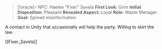 
> [!oracle]- NPC: Haelee "Fixer" Savela
> **First Look:** Grim
> **Initial Disposition:** Pleasant
> **Revealed Aspect:** Loyal
> **Role:** Waste Manager
> **Goal:** Spread misinformation

A contact in Unity that occasionally will help the party. Willing to skirt the law.

[[Fixer_Savela]]